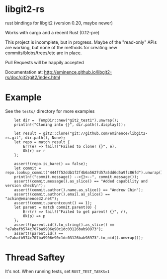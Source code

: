 libgit2-rs
==========

rust bindings for libgit2 (version 0.20, maybe newer)

Works with cargo and a recent Rust (0.12-pre)

This project is incomplete, but in progress.  Maybe of the "read-only" APIs are working, but none
of the methods for creating new commits/blobs/trees/etc are in place.

Pull Requests will be happily accepted


Documentation at: http://eminence.github.io/libgit2-rs/doc/git2/git2/index.html

Example
=======
See the `tests/` directory for more examples
```
    let dir =  TempDir::new("git2_test1").unwrap();
    println!("Cloning into {}", dir.path().display());

    let result = git2::clone("git://github.com/eminence/libgit2-rs.git", dir.path(), None);
    let repo = match result {
        Err(e) => fail!("Failed to clone! {}", e),
        Ok(r) => r
    };

    assert!(repo.is_bare() == false);
    let commit = repo.lookup_commit("444ff52ddb1f2f4b6a5627d57a5dd6d5a9fc86fd").unwrap();
    println!("commit.message() -->{}<--", commit.message());
    assert!(commit.message().as_slice() == "Added capability and version check\n");
    assert!(commit.author().name.as_slice() == "Andrew Chin");
    assert!(commit.author().email.as_slice() == "achin@eminence32.net");
    assert!(commit.parentcount() == 1);
    let parent = match commit.parent(0) {
        Err(r) => fail!("Failed to get parent! {}", r),
        Ok(p) => p
    };
    assert!(parent.id().to_string().as_slice() == "e7abafb574c707ba9906e90c1dc03126bab98973");
    assert!(parent.id() == "e7abafb574c707ba9906e90c1dc03126bab98973".to_oid().unwrap());

```


Thread Saftey
=============
It's not.  When running tests, set `RUST_TEST_TASKS=1`


